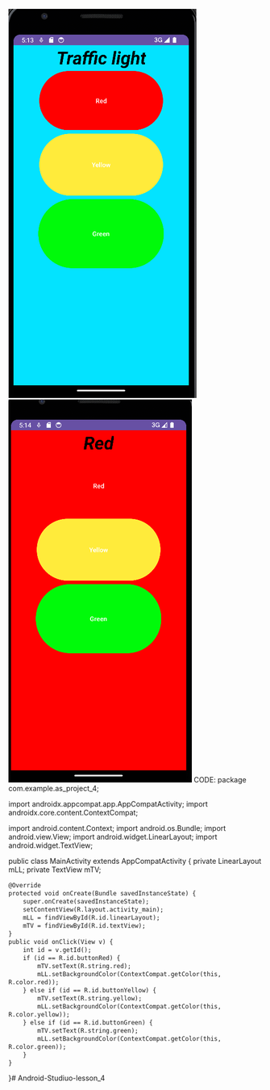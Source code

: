 ![Image 1](https://github.com/alraune91/Android-Studiuo-lesson_4/blob/main/Screenshot_1.png)
![Image 2](https://github.com/alraune91/Android-Studiuo-lesson_4/blob/main/Screenshot_2.png)
CODE:
package com.example.as_project_4;

import androidx.appcompat.app.AppCompatActivity;
import androidx.core.content.ContextCompat;

import android.content.Context;
import android.os.Bundle;
import android.view.View;
import android.widget.LinearLayout;
import android.widget.TextView;



public class MainActivity extends AppCompatActivity {
    private LinearLayout mLL;
    private TextView mTV;

    @Override
    protected void onCreate(Bundle savedInstanceState) {
        super.onCreate(savedInstanceState);
        setContentView(R.layout.activity_main);
        mLL = findViewById(R.id.linearLayout);
        mTV = findViewById(R.id.textView);
    }
    public void onClick(View v) {
        int id = v.getId();
        if (id == R.id.buttonRed) {
            mTV.setText(R.string.red);
            mLL.setBackgroundColor(ContextCompat.getColor(this, R.color.red));
        } else if (id == R.id.buttonYellow) {
            mTV.setText(R.string.yellow);
            mLL.setBackgroundColor(ContextCompat.getColor(this, R.color.yellow));
        } else if (id == R.id.buttonGreen) {
            mTV.setText(R.string.green);
            mLL.setBackgroundColor(ContextCompat.getColor(this, R.color.green));
        }
    }
}# Android-Studiuo-lesson_4
